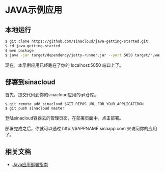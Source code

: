 # JAVA示例应用

## 本地运行

```sh
$ git clone https://github.com/sinacloud/java-getting-started.git
$ cd java-getting-started
$ mvn package
$ java -jar target/dependency/jetty-runner.jar --port 5050 target/*.war
```
现在，本示例应用已经跑在了你的 localhost:5050 端口上了。

## 部署到sinacloud

首先，提交代码到你的sinacloud应用的git仓库。

```
$ git remote add sinacloud $GIT_REPOS_URL_FOR_YOUR_APPLICATIRON
$ git push sinacloud master
```

登陆sinacloud容器云的管理页面，在部署页面中，点击部署。

部署完成之后，你就可以通过 http://$APPNAME.sinaapp.com 来访问你的应用了。

## 相关文档

- [Java应用部署指南](http://www.sinacloud.com/doc/sae/docker/java-getting-started.html)

